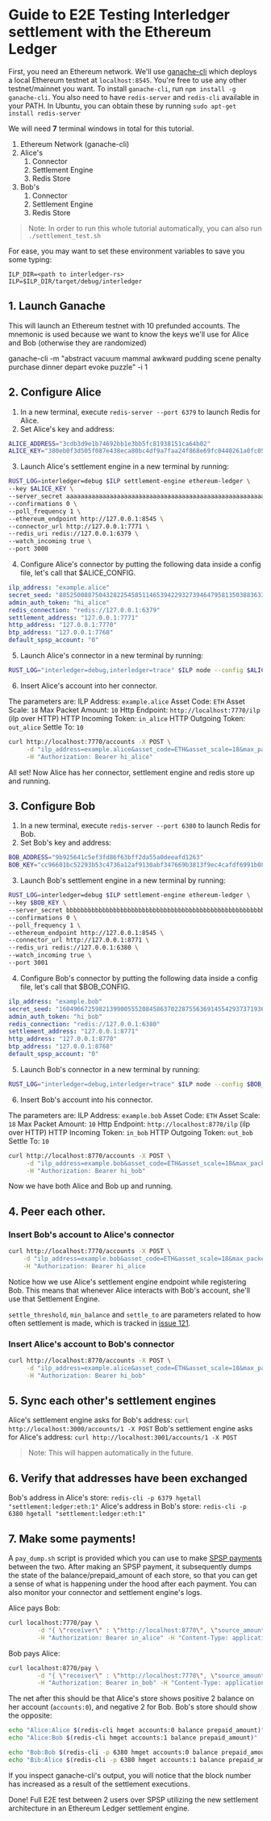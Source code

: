 # Guide to E2E Testing Interledger settlement with the Ethereum Ledger

First, you need an Ethereum network. We'll use
[ganache-cli](https://github.com/trufflesuite/ganache-cli) which deploys a local
Ethereum testnet at `localhost:8545`. You're free to use any other
testnet/mainnet you want. To install `ganache-cli`, run 
`npm install -g ganache-cli`. You also need to have `redis-server` and
`redis-cli` available in your PATH. In Ubuntu, you can obtain these by running `sudo apt-get install redis-server`

We will need **7** terminal windows in total for this tutorial.

1. Ethereum Network (ganache-cli)
2. Alice's
    1. Connector
    2. Settlement Engine
    3. Redis Store
2. Bob's
    1. Connector
    2. Settlement Engine
    3. Redis Store

> Note: In order to run this whole tutorial automatically, you can also run
> `./settlement_test.sh`

For ease, you may want to set these environment variables to save you some
typing:
```
ILP_DIR=<path to interledger-rs>
ILP=$ILP_DIR/target/debug/interledger
```

## 1. Launch Ganache

This will launch an Ethereum testnet with 10 prefunded accounts. The mnemonic is
used because we want to know the keys we'll use for Alice and Bob (otherwise
they are randomized)

ganache-cli -m "abstract vacuum mammal awkward pudding scene penalty purchase
dinner depart evoke puzzle" -i 1

## 2. Configure Alice

1. In a new terminal, execute `redis-server --port 6379` to launch Redis for
   Alice.
2. Set Alice's key and address:
```bash
ALICE_ADDRESS="3cdb3d9e1b74692bb1e3bb5fc81938151ca64b02"
ALICE_KEY="380eb0f3d505f087e438eca80bc4df9a7faa24f868e69fc0440261a0fc0567dc" 
```
3. Launch Alice's settlement engine in a new terminal by running:

```bash
RUST_LOG=interledger=debug $ILP settlement-engine ethereum-ledger \
--key $ALICE_KEY \
--server_secret aaaaaaaaaaaaaaaaaaaaaaaaaaaaaaaaaaaaaaaaaaaaaaaaaaaaaaaaaaaaaaaa \
--confirmations 0 \
--poll_frequency 1 \
--ethereum_endpoint http://127.0.0.1:8545 \
--connector_url http://127.0.0.1:7771 \
--redis_uri redis://127.0.0.1:6379 \
--watch_incoming true \
--port 3000
```

4. Configure Alice's connector by putting the following data inside a config
   file, let's call that $ALICE_CONFIG. 

```yaml 
ilp_address: "example.alice"
secret_seed: "8852500887504328225458511465394229327394647958135038836332350604"
admin_auth_token: "hi_alice" 
redis_connection: "redis://127.0.0.1:6379"
settlement_address: "127.0.0.1:7771" 
http_address: "127.0.0.1:7770"
btp_address: "127.0.0.1:7768" 
default_spsp_account: "0" 
``` 

5. Launch Alice's connector in a new terminal by running:

```bash
RUST_LOG="interledger=debug,interledger=trace" $ILP node --config $ALICE_CONFIG
```

6. Insert Alice's account into her connector. 

The parameters are:
ILP Address: `example.alice`
Asset Code: `ETH`
Asset Scale: `18`
Max Packet Amount: `10`
Http Endpoint: `http://localhost:7770/ilp` (ilp over HTTP)
HTTP Incoming Token: `in_alice`
HTTP Outgoing Token: `out_alice`
Settle To: `10`

```bash
curl http://localhost:7770/accounts -X POST \
     -d "ilp_address=example.alice&asset_code=ETH&asset_scale=18&max_packet_amount=10&http_endpoint=http://127.0.0.1:7770/ilp&http_incoming_token=in_alice&outgoing_token=out_alice&settle_to=-10" \
     -H "Authorization: Bearer hi_alice"
```

All set! Now Alice has her connector, settlement engine and redis store up and
running.

## 3. Configure Bob

1. In a new terminal, execute `redis-server --port 6380` to launch Redis for
   Bob.
2. Set Bob's key and address:
```bash
BOB_ADDRESS="9b925641c5ef3fd86f63bff2da55a0deeafd1263"
BOB_KEY="cc96601bc52293b53c4736a12af9130abf347669b3813f9ec4cafdf6991b087e"
```
3. Launch Bob's settlement engine in a new terminal by running:

```bash
RUST_LOG=interledger=debug $ILP settlement-engine ethereum-ledger \
--key $BOB_KEY \
--server_secret bbbbbbbbbbbbbbbbbbbbbbbbbbbbbbbbbbbbbbbbbbbbbbbbbbbbbbbbbbbbbbbb \
--confirmations 0 \
--poll_frequency 1 \
--ethereum_endpoint http://127.0.0.1:8545 \
--connector_url http://127.0.0.1:8771 \
--redis_uri redis://127.0.0.1:6380 \
--watch_incoming true \
--port 3001
```

4. Configure Bob's connector by putting the following data inside a config
   file, let's call that $BOB_CONFIG. 

```yaml 
ilp_address: "example.bob"
secret_seed: "1604966725982139900555208458637022875563691455429373719368053354"
admin_auth_token: "hi_bob"
redis_connection: "redis://127.0.0.1:6380"
settlement_address: "127.0.0.1:8771"
http_address: "127.0.0.1:8770"
btp_address: "127.0.0.1:8768"
default_spsp_account: "0"
``` 

5. Launch Bob's connector in a new terminal by running:

```bash
RUST_LOG="interledger=debug,interledger=trace" $ILP node --config $BOB_CONFIG
```

6. Insert Bob's account into his connector. 

The parameters are:
ILP Address: `example.bob`
Asset Code: `ETH`
Asset Scale: `18`
Max Packet Amount: `10`
Http Endpoint: `http://localhost:8770/ilp` (ilp over HTTP)
HTTP Incoming Token: `in_bob`
HTTP Outgoing Token: `out_bob`
Settle To: `10`

```bash
curl http://localhost:8770/accounts -X POST \
     -d "ilp_address=example.bob&asset_code=ETH&asset_scale=18&max_packet_amount=10&http_endpoint=http://127.0.0.1:8770/ilp&http_incoming_token=in_bob&outgoing_token=out_bob&settle_to=-10" \
     -H "Authorization: Bearer hi_bob"
```

Now we have both Alice and Bob up and running.

## 4. Peer each other.

### Insert Bob's account to Alice's connector
```bash
curl http://localhost:7770/accounts -X POST \
    -d "ilp_address=example.bob&asset_code=ETH&asset_scale=18&max_packet_amount=10&settlement_engine_url=http://127.0.0.1:3000&settlement_engine_asset_scale=18&settlement_engine_ilp_address=peer.settle&http_endpoint=http://127.0.0.1:8770/ilp&http_incoming_token=bob&http_outgoing_token=alice&settle_threshold=70&min_balance=-100&settle_to=10" \
    -H "Authorization: Bearer hi_alice
```

Notice how we use Alice's settlement engine endpoint while registering Bob. This
means that whenever Alice interacts with Bob's account, she'll use that
Settlement Engine.

`settle_threshold`, `min_balance` and `settle_to` are parameters related to how
often settlement is made, which is tracked in [issue 121](https://github.com/emschwartz/interledger-rs/issues/121).

### Insert Alice's account to Bob's connector

```bash
curl http://localhost:8770/accounts -X POST \
     -d "ilp_address=example.alice&asset_code=ETH&asset_scale=18&max_packet_amount=10&settlement_engine_url=http://127.0.0.1:3001&settlement_engine_asset_scale=18&settlement_engine_ilp_address=peer.settle&http_endpoint=http://127.0.0.1:7770/ilp&http_incoming_token=alice&http_outgoing_token=bob&settle_threshold=70&min_balance=-100&settle_to=-10" \
     -H "Authorization: Bearer hi_bob"
```


## 5. Sync each other's settlement engines

Alice's settlement engine asks for Bob's address: `curl http://localhost:3000/accounts/1 -X POST`
Bob's settlement engine asks for Alice's address: `curl http://localhost:3001/accounts/1 -X POST`

> Note: This will happen automatically in the future.

## 6. Verify that addresses have been exchanged

Bob's address in Alice's store: `redis-cli -p 6379 hgetall "settlement:ledger:eth:1"`
Alice's address in Bob's store: `redis-cli -p 6380 hgetall
"settlement:ledger:eth:1"`

## 7. Make some payments!

A `pay_dump.sh` script is provided which you can use to make [SPSP
payments](https://interledger.org/rfcs/0009-simple-payment-setup-protocol/)
between the two. After making an SPSP payment, it subsequently dumps the state
of the balance/prepaid_amount of each store, so that you can get a sense of what
is happening under the hood after each payment. You can also monitor your
connector and settlement engine's logs.

Alice pays Bob:
```bash
curl localhost:7770/pay \
        -d "{ \"receiver\" : \"http://localhost:8770\", \"source_amount\": 5  }" \
        -H "Authorization: Bearer in_alice" -H "Content-Type: application/json"
```

Bob pays Alice:
```bash
curl localhost:8770/pay \
        -d "{ \"receiver\" : \"http://localhost:7770\", \"source_amount\": 7  }" \
        -H "Authorization: Bearer in_bob" -H "Content-Type: application/json"
```

The net after this should be that Alice's store shows positive 2 balance on her
account (`accounts:0`), and negative 2 for Bob. Bob's store should show the
opposite:

```bash
echo "Alice:Alice $(redis-cli hmget accounts:0 balance prepaid_amount)"
echo "Alice:Bob $(redis-cli hmget accounts:1 balance prepaid_amount)"

echo "Bob:Bob $(redis-cli -p 6380 hmget accounts:0 balance prepaid_amount)"
echo "Bib:Alice $(redis-cli -p 6380 hmget accounts:1 balance prepaid_amount)"
```


If you inspect ganache-cli's output, you will notice that the block number has
increased as a result of the settlement executions.

Done! Full E2E test between 2 users over SPSP utilizing the new settlement
architecture in an Ethereum Ledger settlement engine.